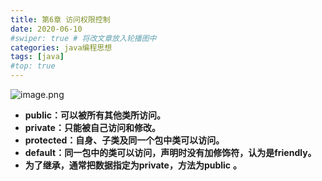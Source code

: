 ```yaml
---
title: 第6章 访问权限控制
date: 2020-06-10
#swiper: true # 将改文章放入轮播图中
categories: java编程思想
tags: [java]
#top: true
---
```


![image.png](https://cdn.nlark.com/yuque/0/2021/png/21769923/1623114705209-dcccd671-5cba-4ea4-bf16-e12503a774ef.png#align=left&display=inline&height=122&margin=%5Bobject%20Object%5D&name=image.png&originHeight=122&originWidth=555&size=48643&status=done&style=none&width=555)

- **public：可以被所有其他类所访问。**
- **private：只能被自己访问和修改。**
- **protected：自身、子类及同一个包中类可以访问。**
- **default：同一包中的类可以访问，声明时没有加修饰符，认为是friendly。**
- **为了继承，通常把数据指定为private，方法为public** **。**
